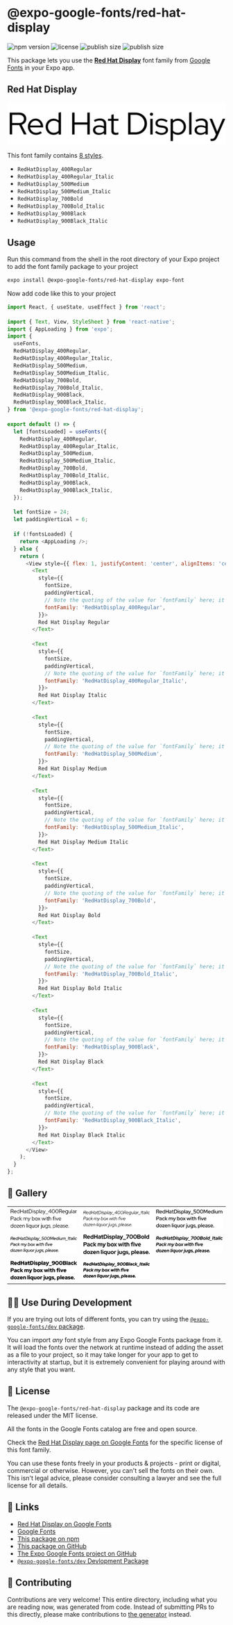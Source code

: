 # @expo-google-fonts/red-hat-display

![npm version](https://flat.badgen.net/npm/v/@expo-google-fonts/red-hat-display)
![license](https://flat.badgen.net/github/license/expo/google-fonts)
![publish size](https://flat.badgen.net/packagephobia/install/@expo-google-fonts/red-hat-display)
![publish size](https://flat.badgen.net/packagephobia/publish/@expo-google-fonts/red-hat-display)

This package lets you use the [**Red Hat Display**](https://fonts.google.com/specimen/Red+Hat+Display) font family from [Google Fonts](https://fonts.google.com/) in your Expo app.

## Red Hat Display

![Red Hat Display](./font-family.png)

This font family contains [8 styles](#-gallery).

- `RedHatDisplay_400Regular`
- `RedHatDisplay_400Regular_Italic`
- `RedHatDisplay_500Medium`
- `RedHatDisplay_500Medium_Italic`
- `RedHatDisplay_700Bold`
- `RedHatDisplay_700Bold_Italic`
- `RedHatDisplay_900Black`
- `RedHatDisplay_900Black_Italic`

## Usage

Run this command from the shell in the root directory of your Expo project to add the font family package to your project
```sh
expo install @expo-google-fonts/red-hat-display expo-font
```

Now add code like this to your project
```js
import React, { useState, useEffect } from 'react';

import { Text, View, StyleSheet } from 'react-native';
import { AppLoading } from 'expo';
import {
  useFonts,
  RedHatDisplay_400Regular,
  RedHatDisplay_400Regular_Italic,
  RedHatDisplay_500Medium,
  RedHatDisplay_500Medium_Italic,
  RedHatDisplay_700Bold,
  RedHatDisplay_700Bold_Italic,
  RedHatDisplay_900Black,
  RedHatDisplay_900Black_Italic,
} from '@expo-google-fonts/red-hat-display';

export default () => {
  let [fontsLoaded] = useFonts({
    RedHatDisplay_400Regular,
    RedHatDisplay_400Regular_Italic,
    RedHatDisplay_500Medium,
    RedHatDisplay_500Medium_Italic,
    RedHatDisplay_700Bold,
    RedHatDisplay_700Bold_Italic,
    RedHatDisplay_900Black,
    RedHatDisplay_900Black_Italic,
  });

  let fontSize = 24;
  let paddingVertical = 6;

  if (!fontsLoaded) {
    return <AppLoading />;
  } else {
    return (
      <View style={{ flex: 1, justifyContent: 'center', alignItems: 'center' }}>
        <Text
          style={{
            fontSize,
            paddingVertical,
            // Note the quoting of the value for `fontFamily` here; it expects a string!
            fontFamily: 'RedHatDisplay_400Regular',
          }}>
          Red Hat Display Regular
        </Text>

        <Text
          style={{
            fontSize,
            paddingVertical,
            // Note the quoting of the value for `fontFamily` here; it expects a string!
            fontFamily: 'RedHatDisplay_400Regular_Italic',
          }}>
          Red Hat Display Italic
        </Text>

        <Text
          style={{
            fontSize,
            paddingVertical,
            // Note the quoting of the value for `fontFamily` here; it expects a string!
            fontFamily: 'RedHatDisplay_500Medium',
          }}>
          Red Hat Display Medium
        </Text>

        <Text
          style={{
            fontSize,
            paddingVertical,
            // Note the quoting of the value for `fontFamily` here; it expects a string!
            fontFamily: 'RedHatDisplay_500Medium_Italic',
          }}>
          Red Hat Display Medium Italic
        </Text>

        <Text
          style={{
            fontSize,
            paddingVertical,
            // Note the quoting of the value for `fontFamily` here; it expects a string!
            fontFamily: 'RedHatDisplay_700Bold',
          }}>
          Red Hat Display Bold
        </Text>

        <Text
          style={{
            fontSize,
            paddingVertical,
            // Note the quoting of the value for `fontFamily` here; it expects a string!
            fontFamily: 'RedHatDisplay_700Bold_Italic',
          }}>
          Red Hat Display Bold Italic
        </Text>

        <Text
          style={{
            fontSize,
            paddingVertical,
            // Note the quoting of the value for `fontFamily` here; it expects a string!
            fontFamily: 'RedHatDisplay_900Black',
          }}>
          Red Hat Display Black
        </Text>

        <Text
          style={{
            fontSize,
            paddingVertical,
            // Note the quoting of the value for `fontFamily` here; it expects a string!
            fontFamily: 'RedHatDisplay_900Black_Italic',
          }}>
          Red Hat Display Black Italic
        </Text>
      </View>
    );
  }
};

```

## 🔡 Gallery


||||
|-|-|-|
|![RedHatDisplay_400Regular](./RedHatDisplay_400Regular.ttf.png)|![RedHatDisplay_400Regular_Italic](./RedHatDisplay_400Regular_Italic.ttf.png)|![RedHatDisplay_500Medium](./RedHatDisplay_500Medium.ttf.png)||
|![RedHatDisplay_500Medium_Italic](./RedHatDisplay_500Medium_Italic.ttf.png)|![RedHatDisplay_700Bold](./RedHatDisplay_700Bold.ttf.png)|![RedHatDisplay_700Bold_Italic](./RedHatDisplay_700Bold_Italic.ttf.png)||
|![RedHatDisplay_900Black](./RedHatDisplay_900Black.ttf.png)|![RedHatDisplay_900Black_Italic](./RedHatDisplay_900Black_Italic.ttf.png)|||


## 👩‍💻 Use During Development

If you are trying out lots of different fonts, you can try using the [`@expo-google-fonts/dev` package](https://github.com/expo/google-fonts/tree/master/font-packages/dev#readme).

You can import *any* font style from any Expo Google Fonts package from it. It will load the fonts
over the network at runtime instead of adding the asset as a file to your project, so it may take longer
for your app to get to interactivity at startup, but it is extremely convenient
for playing around with any style that you want.

## 📖 License

The `@expo-google-fonts/red-hat-display` package and its code are released under the MIT license.

All the fonts in the Google Fonts catalog are free and open source.

Check the [Red Hat Display page on Google Fonts](https://fonts.google.com/specimen/Red+Hat+Display) for the specific license of this font family.

You can use these fonts freely in your products & projects - print or digital, commercial or otherwise. However, you can't sell the fonts on their own. This isn't legal advice, please consider consulting a lawyer and see the full license for all details.

## 🔗 Links

- [Red Hat Display on Google Fonts](https://fonts.google.com/specimen/Red+Hat+Display)
- [Google Fonts](https://fonts.google.com/)
- [This package on npm](https://www.npmjs.com/package/@expo-google-fonts/red-hat-display)
- [This package on GitHub](https://github.com/expo/google-fonts/tree/master/font-packages/red-hat-display)
- [The Expo Google Fonts project on GitHub](https://github.com/expo/google-fonts)
- [`@expo-google-fonts/dev` Devlopment Package](https://github.com/expo/google-fonts/tree/master/font-packages/dev)

## 🤝 Contributing

Contributions are very welcome! This entire directory, including what you are reading now, was generated from code. Instead of submitting PRs to this directly, please make contributions to [the generator](https://github.com/expo/google-fonts/tree/master/packages/generator) instead.
